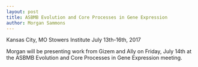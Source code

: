 ```yaml
---
layout: post
title: ASBMB Evolution and Core Processes in Gene Expression
author: Morgan Sammons
---
```


Kansas City, MO 
Stowers Institute
July 13th-16th, 2017

Morgan will be presenting work from Gizem and Ally on Friday, July 14th at the ASBMB Evolution and Core Processes in Gene Expression meeting. 
